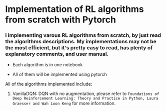 # Implementation of RL algorithms from scratch with Pytorch

### I implementing varous RL algorithms from scratch, by just read the algorithms descriptions. My implementations may not be the most efficient, but it's pretty easy to read, has plenty of explanatory comments, and user manual. 

* Each algorithm is in one notebook

* All of them will be implemented using pytorch

All of the algorithms implemented include:

1. VanillaDQN: DQN with no augmentation, please refer to `Foundations of Deep Reinforcement Learning: Theory and Practice in Python, Laura Graesser and Wah Loon Keng` for more information.
